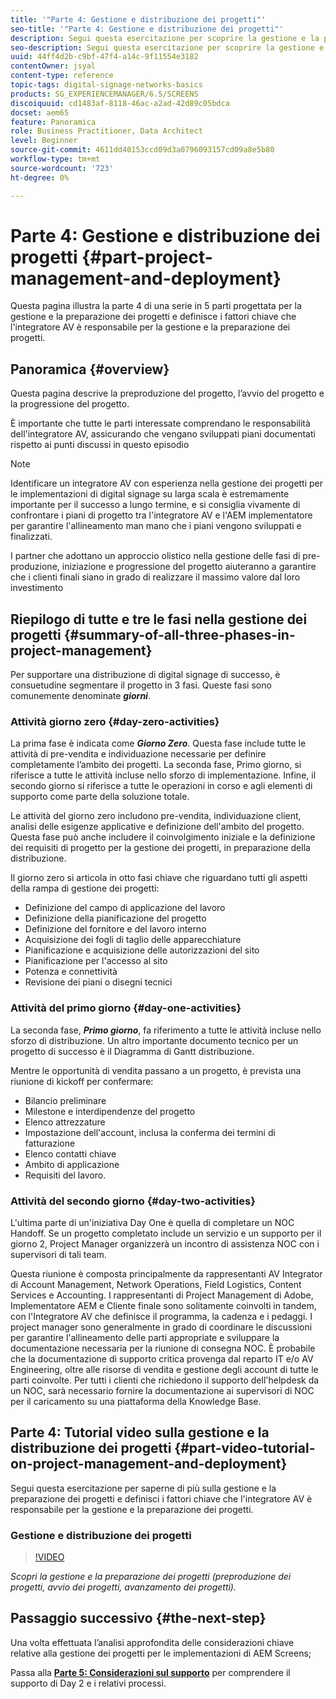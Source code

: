 ```yaml
---
title: '"Parte 4: Gestione e distribuzione dei progetti"'
seo-title: '"Parte 4: Gestione e distribuzione dei progetti"'
description: Segui questa esercitazione per scoprire la gestione e la preparazione dei progetti (preproduzione, avvio dei progetti, avanzamento dei progetti). Inoltre, scopri come viene definito l’ambito e la pianificazione del progetto, insieme alla raccolta di informazioni su fornitori, manodopera interna e fogli di lavoro.
seo-description: Segui questa esercitazione per scoprire la gestione e la preparazione dei progetti (preproduzione, avvio dei progetti, avanzamento dei progetti). Inoltre, scopri come viene definito l’ambito e la pianificazione del progetto, insieme alla raccolta di informazioni su fornitori, manodopera interna e fogli di lavoro.
uuid: 44ff4d2b-c9bf-47f4-a14c-9f11554e3182
contentOwner: jsyal
content-type: reference
topic-tags: digital-signage-networks-basics
products: SG_EXPERIENCEMANAGER/6.5/SCREENS
discoiquuid: cd1483af-8118-46ac-a2ad-42d89c05bdca
docset: aem65
feature: Panoramica
role: Business Practitioner, Data Architect
level: Beginner
source-git-commit: 4611dd40153ccd09d3a0796093157cd09a8e5b80
workflow-type: tm+mt
source-wordcount: '723'
ht-degree: 0%

---
```



# Parte 4: Gestione e distribuzione dei progetti {#part-project-management-and-deployment}

Questa pagina illustra la parte 4 di una serie in 5 parti progettata per la gestione e la preparazione dei progetti e definisce i fattori chiave che l&#39;integratore AV è responsabile per la gestione e la preparazione dei progetti.

## Panoramica {#overview}

Questa pagina descrive la preproduzione del progetto, l’avvio del progetto e la progressione del progetto.

È importante che tutte le parti interessate comprendano le responsabilità dell&#39;integratore AV, assicurando che vengano sviluppati piani documentati rispetto ai punti discussi in questo episodio

>[!NOTE]
>
>Identificare un integratore AV con esperienza nella gestione dei progetti per le implementazioni di digital signage su larga scala è estremamente importante per il successo a lungo termine, e si consiglia vivamente di confrontare i piani di progetto tra l&#39;integratore AV e l&#39;AEM implementatore per garantire l&#39;allineamento man mano che i piani vengono sviluppati e finalizzati.
>
>I partner che adottano un approccio olistico nella gestione delle fasi di pre-produzione, iniziazione e progressione del progetto aiuteranno a garantire che i clienti finali siano in grado di realizzare il massimo valore dal loro investimento

## Riepilogo di tutte e tre le fasi nella gestione dei progetti {#summary-of-all-three-phases-in-project-management}

Per supportare una distribuzione di digital signage di successo, è consuetudine segmentare il progetto in 3 fasi. Queste fasi sono comunemente denominate ***giorni***.

### Attività giorno zero {#day-zero-activities}

La prima fase è indicata come ***Giorno Zero***. Questa fase include tutte le attività di pre-vendita e individuazione necessarie per definire completamente l’ambito dei progetti. La seconda fase, Primo giorno, si riferisce a tutte le attività incluse nello sforzo di implementazione. Infine, il secondo giorno si riferisce a tutte le operazioni in corso e agli elementi di supporto come parte della soluzione totale.

Le attività del giorno zero includono pre-vendita, individuazione client, analisi delle esigenze applicative e definizione dell&#39;ambito del progetto. Questa fase può anche includere il coinvolgimento iniziale e la definizione dei requisiti di progetto per la gestione dei progetti, in preparazione della distribuzione.

Il giorno zero si articola in otto fasi chiave che riguardano tutti gli aspetti della rampa di gestione dei progetti:

* Definizione del campo di applicazione del lavoro
* Definizione della pianificazione del progetto
* Definizione del fornitore e del lavoro interno
* Acquisizione dei fogli di taglio delle apparecchiature
* Pianificazione e acquisizione delle autorizzazioni del sito
* Pianificazione per l&#39;accesso al sito
* Potenza e connettività
* Revisione dei piani o disegni tecnici

### Attività del primo giorno {#day-one-activities}

La seconda fase, ***Primo giorno***, fa riferimento a tutte le attività incluse nello sforzo di distribuzione. Un altro importante documento tecnico per un progetto di successo è il Diagramma di Gantt distribuzione.

Mentre le opportunità di vendita passano a un progetto, è prevista una riunione di kickoff per confermare:

* Bilancio preliminare
* Milestone e interdipendenze del progetto
* Elenco attrezzature
* Impostazione dell&#39;account, inclusa la conferma dei termini di fatturazione
* Elenco contatti chiave
* Ambito di applicazione
* Requisiti del lavoro.

### Attività del secondo giorno {#day-two-activities}

L&#39;ultima parte di un&#39;iniziativa Day One è quella di completare un NOC Handoff. Se un progetto completato include un servizio e un supporto per il giorno 2, Project Manager organizzerà un incontro di assistenza NOC con i supervisori di tali team.

Questa riunione è composta principalmente da rappresentanti AV Integrator di Account Management, Network Operations, Field Logistics, Content Services e Accounting. I rappresentanti di Project Management di Adobe, Implementatore AEM e Cliente finale sono solitamente coinvolti in tandem, con l&#39;Integratore AV che definisce il programma, la cadenza e i pedaggi. I project manager sono generalmente in grado di coordinare le discussioni per garantire l&#39;allineamento delle parti appropriate e sviluppare la documentazione necessaria per la riunione di consegna NOC. È probabile che la documentazione di supporto critica provenga dal reparto IT e/o AV Engineering, oltre alle risorse di vendita e gestione degli account di tutte le parti coinvolte. Per tutti i clienti che richiedono il supporto dell&#39;helpdesk da un NOC, sarà necessario fornire la documentazione ai supervisori di NOC per il caricamento su una piattaforma della Knowledge Base.

## Parte 4: Tutorial video sulla gestione e la distribuzione dei progetti {#part-video-tutorial-on-project-management-and-deployment}

Segui questa esercitazione per saperne di più sulla gestione e la preparazione dei progetti e definisci i fattori chiave che l&#39;integratore AV è responsabile per la gestione e la preparazione dei progetti.

### Gestione e distribuzione dei progetti

>[!VIDEO](https://video.tv.adobe.com/v/28408)

*Scopri la gestione e la preparazione dei progetti (preproduzione dei progetti, avvio dei progetti, avanzamento dei progetti).*

## Passaggio successivo {#the-next-step}

Una volta effettuata l’analisi approfondita delle considerazioni chiave relative alla gestione dei progetti per le implementazioni di AEM Screens;

Passa alla **[Parte 5: Considerazioni sul supporto](support-considerations.md)** per comprendere il supporto di Day 2 e i relativi processi.

